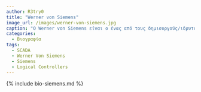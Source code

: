 ```yaml
---
author: R3try0
title: "Werner von Siemens"
image_url: /images/werner-von-siemens.jpg
caption: "Ο Werner von Siemens είναι ο ένας από τους δημιουργούς/ιδρυτές της εταιρίας Siemens όπου η siemens έχει ιδρύσει τα SCADA συστήματα SIMATIC."
categories:
  - Βιογραφία 
tags:
  - SCADA
  - Werner Von Siemens
  - Siemens
  - Logical Controllers
---
```


{% include bio-siemens.md %}
